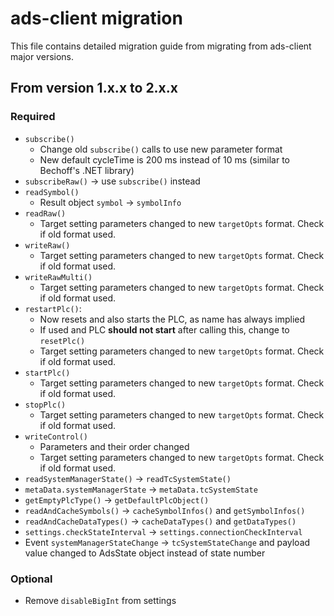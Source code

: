 # ads-client migration

This file contains detailed migration guide from migrating from ads-client major versions.

## From version 1.x.x to 2.x.x

### Required
* `subscribe()`
  * Change old `subscribe()` calls to use new parameter format
  * New default cycleTime is 200 ms instead of 10 ms (similar to Bechoff's .NET library)
* `subscribeRaw()` -> use `subscribe()` instead
* `readSymbol()`
  * Result object `symbol` -> `symbolInfo`
* `readRaw()`
  * Target setting parameters changed to new `targetOpts` format. Check if old format used.
* `writeRaw()`
  * Target setting parameters changed to new `targetOpts` format. Check if old format used.
* `writeRawMulti()`
  * Target setting parameters changed to new `targetOpts` format. Check if old format used.
* `restartPlc()`: 
  * Now resets and also starts the PLC, as name has always implied
  * If used and PLC **should not start** after calling this, change to `resetPlc()` 
  * Target setting parameters changed to new `targetOpts` format. Check if old format used.
* `startPlc()`
  * Target setting parameters changed to new `targetOpts` format. Check if old format used.
* `stopPlc()`
  * Target setting parameters changed to new `targetOpts` format. Check if old format used.
* `writeControl()`
  * Parameters and their order changed
  * Target setting parameters changed to new `targetOpts` format. Check if old format used.
* `readSystemManagerState()` -> `readTcSystemState()`
* `metaData.systemManagerState` -> `metaData.tcSystemState`
* `getEmptyPlcType()` -> `getDefaultPlcObject()`
* `readAndCacheSymbols()` -> `cacheSymbolInfos()` and `getSymbolInfos()`
* `readAndCacheDataTypes()` -> `cacheDataTypes()` and `getDataTypes()`
*  `settings.checkStateInterval` -> `settings.connectionCheckInterval`
* Event `systemManagerStateChange` -> `tcSystemStateChange` and payload value changed to AdsState object instead of state number
### Optional  
* Remove `disableBigInt` from settings 
